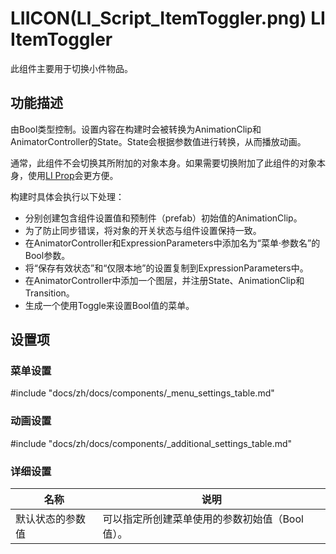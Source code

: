 # LIICON(LI_Script_ItemToggler.png) LI ItemToggler

此组件主要用于切换小件物品。

## 功能描述

由Bool类型控制。设置内容在构建时会被转换为AnimationClip和AnimatorController的State。State会根据参数值进行转换，从而播放动画。

通常，此组件不会切换其所附加的对象本身。如果需要切换附加了此组件的对象本身，使用[LI Prop](prop)会更方便。

构建时具体会执行以下处理：

- 分别创建包含组件设置值和预制件（prefab）初始值的AnimationClip。
- 为了防止同步错误，将对象的开关状态与组件设置保持一致。
- 在AnimatorController和ExpressionParameters中添加名为“菜单·参数名”的Bool参数。
- 将“保存有效状态”和“仅限本地”的设置复制到ExpressionParameters中。
- 在AnimatorController中添加一个图层，并注册State、AnimationClip和Transition。
- 生成一个使用Toggle来设置Bool值的菜单。

## 设置项

### 菜单设置

#include "docs/zh/docs/components/_menu_settings_table.md"

### 动画设置

#include "docs/zh/docs/components/_additional_settings_table.md"

### 详细设置

|名称|说明|
|-|-|
|默认状态的参数值|可以指定所创建菜单使用的参数初始值（Bool值）。|